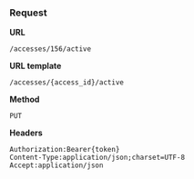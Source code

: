 ### Request

**URL**

`/accesses/156/active`

**URL template**

`/accesses/{access_id}/active`

**Method**

`PUT`

**Headers**

`Authorization:Bearer{token}`  
`Content-Type:application/json;charset=UTF-8`  
`Accept:application/json`  
